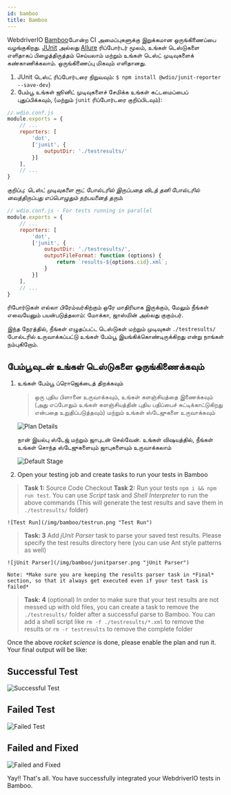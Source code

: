 ```yaml
---
id: bamboo
title: Bamboo
---
```


WebdriverIO [Bamboo](https://www.atlassian.com/software/bamboo)போன்ற CI அமைப்புகளுக்கு இறுக்கமான ஒருங்கிணைப்பை வழங்குகிறது. [JUnit](https://webdriver.io/docs/junit-reporter.html) அல்லது [Allure](https://webdriver.io/docs/allure-reporter.html) ரிப்போர்டர் மூலம், உங்கள் டெஸ்டுகளை எளிதாகப் பிழைத்திருத்தம் செய்யலாம் மற்றும் உங்கள் டெஸ்ட் முடிவுகளைக் கண்காணிக்கலாம். ஒருங்கிணைப்பு மிகவும் எளிதானது.

1. JUnit டெஸ்ட் ரிப்போர்டரை நிறுவவும்: `$ npm install @wdio/junit-reporter --save-dev`)
1. பேம்பூ உங்கள் ஜூனிட் முடிவுகளைச் சேமிக்க உங்கள் கட்டமைப்பைப் புதுப்பிக்கவும், (மற்றும் `junit` ரிப்போர்டரை குறிப்பிடவும்):

```js
// wdio.conf.js
module.exports = {
    // ...
    reporters: [
        'dot',
        ['junit', {
            outputDir: './testresults/'
        }]
    ],
    // ...
}
```
குறிப்பு: *டெஸ்ட் முடிவுகளை ரூட் போல்டரில் இருப்பதை விடத் தனி போல்டரில் வைத்திருப்பது எப்பொழுதும் நற்பயனைத் தரும்.*

```js
// wdio.conf.js - For tests running in parallel
module.exports = {
    // ...
    reporters: [
        'dot',
        ['junit', {
            outputDir: './testresults/',
            outputFileFormat: function (options) {
                return `results-${options.cid}.xml`;
            }
        }]
    ],
    // ...
}
```

ரிபோர்டுகள் எல்லா பிரேம்வர்கிற்கும் ஒரே மாதிரியாக இருக்கும், மேலும் நீங்கள் எவையேனும் பயன்படுத்தலாம்: மோக்கா, ஜாஸ்மின் அல்லது குகும்பர்.

இந்த நேரத்தில், நீங்கள் எழுதப்பட்ட டெஸ்டுகள் மற்றும் முடிவுகள் `./testresults/` போல்டரில் உருவாக்கப்பட்டு உங்கள் பேம்பூ இயங்கிக்கொண்டிருக்கிறது என்று நாங்கள் நம்புகிறோம்.

## பேம்பூவுடன் உங்கள் டெஸ்டுகளை ஒருங்கிணைக்கவும்

1. உங்கள் பேம்பூ ப்ரொஜெக்டைத் திறக்கவும்

    > ஒரு புதிய பிளானை உருவாக்கவும், உங்கள் களஞ்சியத்தை இணைக்கவும் (அது எப்போதும் உங்கள் களஞ்சியத்தின் புதிய பதிப்பைச் சுட்டிக்காட்டுகிறது என்பதை உறுதிப்படுத்தவும்) மற்றும் உங்கள் ஸ்டேஜுகளை உருவாக்கவும்

    ![Plan Details](/img/bamboo/plancreation.png "Plan Details")

    நான் இயல்பு ஸ்டேஜ் மற்றும் ஜாபுடன் செல்வேன். உங்கள் விஷயத்தில், நீங்கள் உங்கள் சொந்த ஸ்டேஜுகளையும் ஜாபுகளையும் உருவாக்கலாம்

    ![Default Stage](/img/bamboo/defaultstage.png "Default Stage")
2. Open your testing job and create tasks to run your tests in Bamboo
> **Task 1:** Source Code Checkout
> **Task 2:** Run your tests `npm i && npm run test`. You can use *Script* task and *Shell Interpreter* to run the above commands (This will generate the test results and save them in `./testresults/` folder)

    ![Test Run](/img/bamboo/testrun.png "Test Run")
> **Task: 3** Add *jUnit Parser* task to parse your saved test results. Please specify the test results directory here (you can use Ant style patterns as well)

    ![jUnit Parser](/img/bamboo/junitparser.png "jUnit Parser")

    Note: *Make sure you are keeping the results parser task in *Final* section, so that it always get executed even if your test task is failed*
> **Task: 4** (optional) In order to make sure that your test results are not messed up with old files, you can create a task to remove the `./testresults/` folder after a successful parse to Bamboo. You can add a shell script like `rm -f ./testresults/*.xml` to remove the results or `rm -r testresults` to remove the complete folder

Once the above *rocket science* is done, please enable the plan and run it. Your final output will be like:

## Successful Test

![Successful Test](/img/bamboo/successfulltest.png "Successful Test")

## Failed Test

![Failed Test](/img/bamboo/failedtest.png "Failed Test")

## Failed and Fixed

![Failed and Fixed](/img/bamboo/failedandfixed.png "Failed and Fixed")

Yay!! That's all. You have successfully integrated your WebdriverIO tests in Bamboo.
